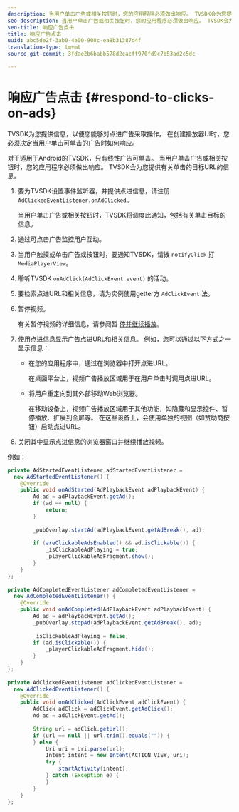 ```yaml
---
description: 当用户单击广告或相关按钮时，您的应用程序必须做出响应。 TVSDK会为您提供有关单击的目标URL的信息。
seo-description: 当用户单击广告或相关按钮时，您的应用程序必须做出响应。 TVSDK会为您提供有关单击的目标URL的信息。
seo-title: 响应广告点击
title: 响应广告点击
uuid: abc5de2f-3ab0-4e00-908c-ea8b31387d4f
translation-type: tm+mt
source-git-commit: 3fdae2b6babb578d2cacff970fd9c7b53ad2c5dc

---
```



# 响应广告点击 {#respond-to-clicks-on-ads}

TVSDK为您提供信息，以便您能够对点进广告采取操作。 在创建播放器UI时，您必须决定当用户单击可单击的广告时如何响应。

对于适用于Android的TVSDK，只有线性广告可单击。
当用户单击广告或相关按钮时，您的应用程序必须做出响应。 TVSDK会为您提供有关单击的目标URL的信息。

1. 要为TVSDK设置事件监听器，并提供点进信息，请注册 `AdClickedEventListener.onAdClicked`。

   当用户单击广告或相关按钮时，TVSDK将调度此通知，包括有关单击目标的信息。
1. 通过可点击广告监控用户互动。
1. 当用户触摸或单击广告或按钮时，要通知TVSDK，请拨 `notifyClick` 打 `MediaPlayerView`。
1. 聆听TVSDK `onAdClick(AdClickEvent event)` 的活动。
1. 要检索点进URL和相关信息，请为实例使用getter方 `AdClickEvent` 法。
1. 暂停视频。

   有关暂停视频的详细信息，请参阅暂 [停并继续播放](../../ad-insertion/clickable-ads/android-3x-pausing-resuming-playback.md)。
1. 使用点进信息显示广告点进URL和相关信息。 例如，您可以通过以下方式之一显示信息：

   * 在您的应用程序中，通过在浏览器中打开点进URL。

      在桌面平台上，视频广告播放区域用于在用户单击时调用点进URL。
   * 将用户重定向到其外部移动Web浏览器。

      在移动设备上，视频广告播放区域用于其他功能，如隐藏和显示控件、暂停播放、扩展到全屏等。 在这些设备上，会使用单独的视图（如赞助商按钮）启动点进URL。

1. 关闭其中显示点进信息的浏览器窗口并继续播放视频。

<!--<a id="example_2D93228E510D438C8AB5559897817A47"></a>-->

例如：

```java
private AdStartedEventListener adStartedEventListener =  
  new AdStartedEventListener() { 
    @Override 
    public void onAdStarted(AdPlaybackEvent adPlaybackEvent) { 
        Ad ad = adPlaybackEvent.getAd(); 
        if (ad == null) { 
            return; 
        } 
 
        _pubOverlay.startAd(adPlaybackEvent.getAdBreak(), ad); 
 
        if (areClickableAdsEnabled() && ad.isClickable()) { 
            _isClickableAdPlaying = true; 
            _playerClickableAdFragment.show(); 
        } 
    } 
}; 
 
private AdCompletedEventListener adCompletedEventListener =  
  new AdCompletedEventListener() { 
    @Override 
    public void onAdCompleted(AdPlaybackEvent adPlaybackEvent) { 
        Ad ad = adPlaybackEvent.getAd(); 
        _pubOverlay.stopAd(adPlaybackEvent.getAdBreak(), ad); 
 
        _isClickableAdPlaying = false; 
        if (ad.isClickable()) { 
            _playerClickableAdFragment.hide(); 
        } 
    } 
}; 
 
private AdClickedEventListener adClickedEventListener =  
  new AdClickedEventListener() { 
    @Override 
    public void onAdClicked(AdClickEvent adClickEvent) { 
        AdClick adClick = adClickEvent.getAdClick(); 
        Ad ad = adClickEvent.getAd(); 
 
        String url = adClick.getUrl(); 
        if (url == null || url.trim().equals("")) { 
        } else { 
            Uri uri = Uri.parse(url); 
            Intent intent = new Intent(ACTION_VIEW, uri); 
            try { 
                startActivity(intent); 
            } catch (Exception e) { 
            } 
        } 
    } 
}; 
```
